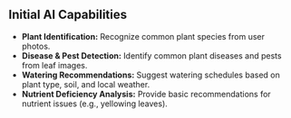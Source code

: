 ## Initial AI Capabilities
- **Plant Identification:** Recognize common plant species from user photos.
- **Disease & Pest Detection:** Identify common plant diseases and pests from leaf images.
- **Watering Recommendations:** Suggest watering schedules based on plant type, soil, and local weather.
- **Nutrient Deficiency Analysis:** Provide basic recommendations for nutrient issues (e.g., yellowing leaves).
